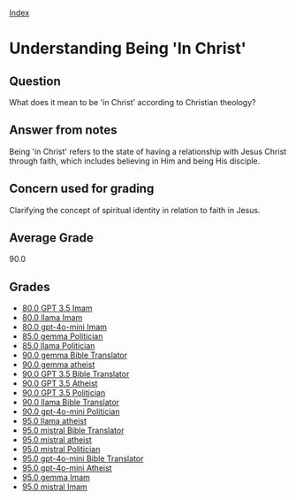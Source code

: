 
[Index](../index.md)
# Understanding Being 'In Christ'
## Question
What does it mean to be 'in Christ' according to Christian theology?

## Answer from notes
Being 'in Christ' refers to the state of having a relationship with Jesus Christ through faith, which includes believing in Him and being His disciple.

## Concern used for grading
Clarifying the concept of spiritual identity in relation to faith in Jesus.

## Average Grade
90.0

## Grades
 * [80.0 GPT 3.5 Imam](../answers/GPT_3.5_Imam/Understanding_Being_'In_Christ'.md)
 * [80.0 llama Imam](../answers/llama_Imam/Understanding_Being_'In_Christ'.md)
 * [80.0 gpt-4o-mini Imam](../answers/gpt-4o-mini_Imam/Understanding_Being_'In_Christ'.md)
 * [85.0 gemma Politician](../answers/gemma_Politician/Understanding_Being_'In_Christ'.md)
 * [85.0 llama Politician](../answers/llama_Politician/Understanding_Being_'In_Christ'.md)
 * [90.0 gemma Bible Translator](../answers/gemma_Bible_Translator/Understanding_Being_'In_Christ'.md)
 * [90.0 gemma atheist](../answers/gemma_atheist/Understanding_Being_'In_Christ'.md)
 * [90.0 GPT 3.5 Bible Translator](../answers/GPT_3.5_Bible_Translator/Understanding_Being_'In_Christ'.md)
 * [90.0 GPT 3.5 Atheist](../answers/GPT_3.5_Atheist/Understanding_Being_'In_Christ'.md)
 * [90.0 GPT 3.5 Politician](../answers/GPT_3.5_Politician/Understanding_Being_'In_Christ'.md)
 * [90.0 llama Bible Translator](../answers/llama_Bible_Translator/Understanding_Being_'In_Christ'.md)
 * [90.0 gpt-4o-mini Politician](../answers/gpt-4o-mini_Politician/Understanding_Being_'In_Christ'.md)
 * [95.0 llama atheist](../answers/llama_atheist/Understanding_Being_'In_Christ'.md)
 * [95.0 mistral Bible Translator](../answers/mistral_Bible_Translator/Understanding_Being_'In_Christ'.md)
 * [95.0 mistral atheist](../answers/mistral_atheist/Understanding_Being_'In_Christ'.md)
 * [95.0 mistral Politician](../answers/mistral_Politician/Understanding_Being_'In_Christ'.md)
 * [95.0 gpt-4o-mini Bible Translator](../answers/gpt-4o-mini_Bible_Translator/Understanding_Being_'In_Christ'.md)
 * [95.0 gpt-4o-mini Atheist](../answers/gpt-4o-mini_Atheist/Understanding_Being_'In_Christ'.md)
 * [95.0 gemma Imam](../answers/gemma_Imam/Understanding_Being_'In_Christ'.md)
 * [95.0 mistral Imam](../answers/mistral_Imam/Understanding_Being_'In_Christ'.md)
